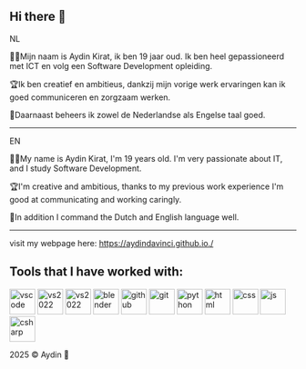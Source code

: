 ## Hi there 👋

NL

👨‍💻Mijn naam is Aydin Kirat, ik ben 19 jaar oud.
Ik ben heel gepassioneerd met ICT en volg een Software Development opleiding.

🏆Ik ben creatief en ambitieus, dankzij mijn vorige werk ervaringen kan ik goed communiceren en zorgzaam werken.

🌠Daarnaast beheers ik zowel de Nederlandse als Engelse taal goed.


-----------------------------------------------------------------------------------------

EN

👨‍💻My name is Aydin Kirat, I'm 19 years old.
I'm very passionate about IT, and I study Software Development.

🏆I'm creative and ambitious, thanks to my previous work experience I'm good at communicating and working caringly.

🌠In addition I command the Dutch and English language well.

-----------------------------------------------------------------------------------------

visit my webpage here: https://aydindavinci.github.io./

<h2>Tools that I have worked with:</h2>
<p>
            <img src="https://cdn.jsdelivr.net/gh/devicons/devicon@latest/icons/vscode/vscode-original.svg" alt="vscode" width="45" height="45"/>
            <img src="https://cdn.jsdelivr.net/gh/devicons/devicon@latest/icons/visualstudio/visualstudio-original.svg" alt="vs2022" width="45" height="45"/>
            <img src="https://cdn.jsdelivr.net/gh/devicons/devicon@latest/icons/windows11/windows11-original.svg" alt="vs2022" width="45" height="45"/>
            <img src="https://cdn.jsdelivr.net/gh/devicons/devicon@latest/icons/blender/blender-original.svg" alt="blender" width="45" height="45"/>
            <img src="https://cdn.jsdelivr.net/gh/devicons/devicon@latest/icons/github/github-original.svg" alt="github" width="45" height="45"/>
            <img src="https://cdn.jsdelivr.net/gh/devicons/devicon@latest/icons/git/git-original.svg" alt="git" width="45" height="45"/>
            <img src="https://cdn.jsdelivr.net/gh/devicons/devicon@latest/icons/python/python-original.svg" alt="python" width="45" height="45"/>
            <img src="https://cdn.jsdelivr.net/gh/devicons/devicon@latest/icons/html5/html5-original.svg" alt="html" width="45" height="45"/>
            <img src="https://cdn.jsdelivr.net/gh/devicons/devicon@latest/icons/css3/css3-original.svg" alt="css" width="45" height="45"/>
            <img src="https://cdn.jsdelivr.net/gh/devicons/devicon@latest/icons/javascript/javascript-original.svg" alt="js" width="45" height="45"/>
            <img src="https://cdn.jsdelivr.net/gh/devicons/devicon@latest/icons/csharp/csharp-original.svg" alt="csharp" width="45" height="45"/>
</p>

2025 © Aydin 👾
